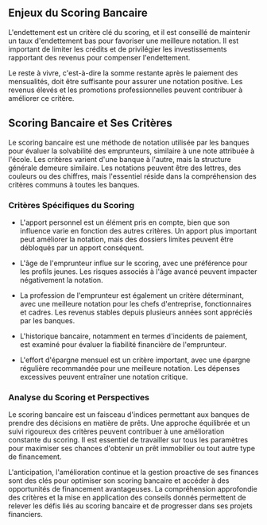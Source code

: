## Enjeux du Scoring Bancaire

L'endettement est un critère clé du scoring, et il est conseillé de maintenir un taux d'endettement bas pour favoriser une meilleure notation. Il est important de limiter les crédits et de privilégier les investissements rapportant des revenus pour compenser l'endettement.

Le reste à vivre, c'est-à-dire la somme restante après le paiement des mensualités, doit être suffisante pour assurer une notation positive. Les revenus élevés et les promotions professionnelles peuvent contribuer à améliorer ce critère.

## Scoring Bancaire et Ses Critères

Le scoring bancaire est une méthode de notation utilisée par les banques pour évaluer la solvabilité des emprunteurs, similaire à une note attribuée à l'école. Les critères varient d'une banque à l'autre, mais la structure générale demeure similaire. Les notations peuvent être des lettres, des couleurs ou des chiffres, mais l'essentiel réside dans la compréhension des critères communs à toutes les banques.

### Critères Spécifiques du Scoring

- L'apport personnel est un élément pris en compte, bien que son influence varie en fonction des autres critères. Un apport plus important peut améliorer la notation, mais des dossiers limites peuvent être débloqués par un apport conséquent.

- L'âge de l'emprunteur influe sur le scoring, avec une préférence pour les profils jeunes. Les risques associés à l'âge avancé peuvent impacter négativement la notation.

- La profession de l'emprunteur est également un critère déterminant, avec une meilleure notation pour les chefs d'entreprise, fonctionnaires et cadres. Les revenus stables depuis plusieurs années sont appréciés par les banques.

- L'historique bancaire, notamment en termes d'incidents de paiement, est examiné pour évaluer la fiabilité financière de l'emprunteur.

- L'effort d'épargne mensuel est un critère important, avec une épargne régulière recommandée pour une meilleure notation. Les dépenses excessives peuvent entraîner une notation critique.

### Analyse du Scoring et Perspectives

Le scoring bancaire est un faisceau d'indices permettant aux banques de prendre des décisions en matière de prêts. Une approche équilibrée et un suivi rigoureux des critères peuvent contribuer à une amélioration constante du scoring. Il est essentiel de travailler sur tous les paramètres pour maximiser ses chances d'obtenir un prêt immobilier ou tout autre type de financement.

L'anticipation, l'amélioration continue et la gestion proactive de ses finances sont des clés pour optimiser son scoring bancaire et accéder à des opportunités de financement avantageuses. La compréhension approfondie des critères et la mise en application des conseils donnés permettent de relever les défis liés au scoring bancaire et de progresser dans ses projets financiers.